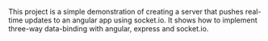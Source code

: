 This project is a simple demonstration of creating a server that pushes real-time updates to an angular app using socket.io.  It shows how to implement three-way data-binding with angular, express and socket.io.